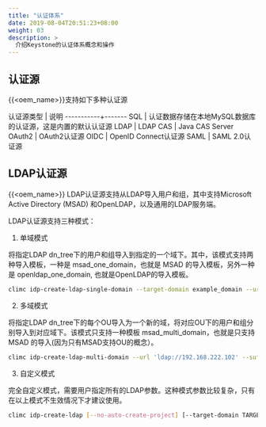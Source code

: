 ```yaml
---
title: "认证体系"
date: 2019-08-04T20:51:23+08:00
weight: 03
description: >
  介绍Keystone的认证体系概念和操作
---
```


## 认证源

{{<oem_name>}}支持如下多种认证源

认证源类型 | 说明
-----------+-------
SQL        | 认证数据存储在本地MySQL数据库的认证源，这是内置的默认认证源
LDAP       | LDAP
CAS        | Java CAS Server
OAuth2     | OAuth2认证源
OIDC       | OpenID Connect认证源
SAML       | SAML 2.0认证源


## LDAP认证源

{{<oem_name>}} LDAP认证源支持从LDAP导入用户和组，其中支持Microsoft Active Directory (MSAD) 和OpenLDAP，以及通用的LDAP服务端。

LDAP认证源支持三种模式：

1) 单域模式

将指定LDAP dn_tree下的用户和组导入到指定的一个域下。其中，该模式支持两种导入模板，一种是 msad_one_domain，也就是 MSAD 的导入模板，另外一种是 openldap_one_domain, 也就是OpenLDAP的导入模板。

```bash
climc idp-create-ldap-single-domain --target-domain example_domain --url ldap://192.168.222.102 --suffix 'DC=ipa,DC=example,DC=com' --user 'UID=dcadmin,CN=users,CN=accounts,DC=ipa,DC=example,DC=com' --password <password> --user-tree-dn 'CN=users,CN=accounts,DC=ipa,DC=example,DC=com' --group-tree-dn 'CN=groups,CN=accounts,DC=ipa,DC=example,DC=com' mainLdap openldap_one_domain
```

2) 多域模式

将指定LDAP dn_tree下的每个OU导入为一个新的域，将对应OU下的用户和组分别导入到对应域下。该模式只支持一种模板 msad_multi_domain，也就是只支持 MSAD 的导入(因为只有MSAD支持OU的概念）。

```bash
climc idp-create-ldap-multi-domain --url 'ldap://192.168.222.102' --suffix 'DC=example,DC=com' --user 'dcadmin' --password <password> --domain-tree-dn 'OU=集团公司,DC=example,DC=com' multildap msad_multi_domain
```

3) 自定义模式

完全自定义模式，需要用户指定所有的LDAP参数。这种模式参数比较复杂，只有在以上模式不生效情况下才建议使用。

```bash
climc idp-create-ldap [--no-auto-create-project] [--target-domain TARGET_DOMAIN] [--auto-create-project] [--query-scope {one,sub}] [--user USER] [--password PASSWORD] [--disable-user-on-import] [--domain-tree-dn DOMAIN_TREE_DN] [--domain-filter DOMAIN_FILTER] [--domain-objectclass DOMAIN_OBJECTCLASS] [--domain-id-attribute DOMAIN_ID_ATTRIBUTE] [--domain-name-attribute DOMAIN_NAME_ATTRIBUTE] [--domain-query-scope {one,sub}] [--user-tree-dn USER_TREE_DN] [--user-filter USER_FILTER] [--user-objectclass USER_OBJECTCLASS] [--user-id-attribute USER_ID_ATTRIBUTE] [--user-name-attribute USER_NAME_ATTRIBUTE] [--user-enabled-attribute USER_ENABLED_ATTRIBUTE] [--user-enabled-mask USER_ENABLED_MASK] [--user-enabled-default USER_ENABLED_DEFAULT] [--user-enabled-invert] [--user-additional-attribute USER_ADDITIONAL_ATTRIBUTE] [--user-query-scope {one,sub}] [--group-tree-dn GROUP_TREE_DN] [--group-filter GROUP_FILTER] [--group-objectclass GROUP_OBJECTCLASS] [--group-id-attribute GROUP_ID_ATTRIBUTE] [--group-name-attribute GROUP_NAME_ATTRIBUTE] [--group-member-attribute GROUP_MEMBER_ATTRIBUTE] [--group-members-are-ids] [--group-query-scope {one,sub}] <--url URL> <--suffix SUFFIX> <NAME>
```
